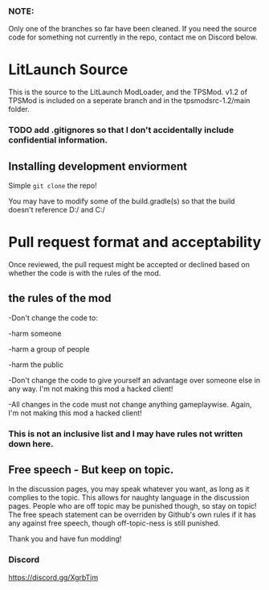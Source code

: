 ### NOTE:
Only one of the branches so far have been cleaned. If you need the source code for something not currently in the repo, contact me on Discord below.


# LitLaunch Source
This is the source to the LitLaunch ModLoader, and the TPSMod.
v1.2 of TPSMod is included on a seperate branch and in the tpsmodsrc-1.2/main folder. 

### TODO add .gitignores so that I don't accidentally include confidential information.

## Installing development enviorment
Simple `git clone` the repo!

You may have to modify some of the build.gradle(s) so that the build doesn't reference D:/ and C:/

# Pull request format and acceptability

Once reviewed, the pull request might be accepted or declined based on whether the code is with the rules of the mod.

## the rules of the mod

-Don't change the code to:

-harm someone

-harm a group of people

-harm the public
	
-Don't change the code to give yourself an advantage over someone else in any way. I'm not making this mod a hacked client!

-All changes in the code must not change anything gameplaywise. Again, I'm not making this mod a hacked client!

### This is not an inclusive list and I may have rules not written down here.

## Free speech - But keep on topic.
In the discussion pages, you may speak whatever you want, as long as it complies to the topic. This allows for naughty language in the discussion pages. People who are off topic may be punished though, so stay on topic!
The free speach statement can be overriden by Github's own rules if it has any against free speech, though off-topic-ness is still punished.

Thank you and have fun modding!

### Discord
https://discord.gg/XgrbTjm
